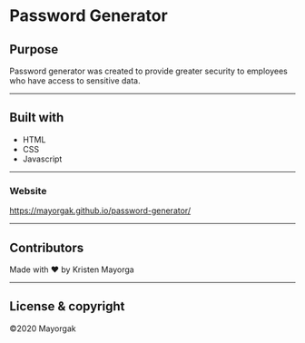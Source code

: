 # Password Generator

## Purpose
Password generator was created to provide greater security to employees who have access to sensitive data. 

---

## Built with
* HTML
* CSS
* Javascript
---

### Website
https://mayorgak.github.io/password-generator/

---
 

## Contributors 

Made with ❤️ by Kristen Mayorga


---
## License & copyright 

 &copy;2020 Mayorgak 

